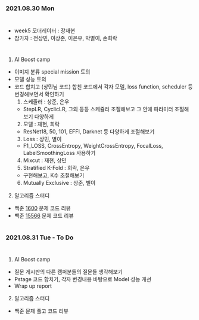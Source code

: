 ### 2021.08.30 Mon

#
- week5 모더레이터 : 장재현
- 참가자 : 전상민, 이상준, 이은우, 박별이, 손희락
#
1. AI Boost camp
- 이미지 분류 special mission 토의
- 모델 성능 토의
- 코드 합치고 (상민님 코드) 합친 코드에서 각자 모델, loss function, scheduler 등 변경해보면서 확인하기
  1. 스케줄러 : 상준, 은우
   - StepLR, CyclicLR, 그외 등등 스케쥴러 조절해보고 그 안에 파라미터 조절해보기 다양하게
  2. 모델 : 재현, 희락
    - ResNet18, 50, 101, EFFI, Darknet 등 다양하게 조절해보기
  3. Loss : 상민, 별이
    - F1_LOSS, CrossEntropy, WeightCrossEntropy, FocalLoss, LabelSmoothingLoss 사용하기
  4. Mixcut : 재현, 상민
  5. Stratified K-Fold : 희락, 은우
    - 구현해보고, K수 조절해보기
  6. Mutually Exclusive : 상준, 별이
  
2. 알고리즘 스터디
- 백준 [1600](https://www.acmicpc.net/problem/1600) 문제 코드 리뷰
- 백준 [15566](https://www.acmicpc.net/problem/15566) 문제 코드 리뷰

  
#
### 2021.08.31 Tue - To Do 
#
1. AI Boost camp
- 질문 게시판의 다른 캠퍼분들의 질문들 생각해보기
- Pstage 코드 합치기, 각자 변경내용 바탕으로 Model 성능 개선
- Wrap up report

  
2. 알고리즘 스터디
- 백준 문제 풀고 코드 리뷰
